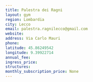 ```yaml
---
title: Palestra dei Ragni
layout: gym
region: Lombardia
city: Lecco
email: palestra.ragnilecco@gmail.com
website: 
address: Via Carlo Mauri 
phone: 
latitude: 45.86249542
longitude: 9.39922714
annual_fee: 
ingress_price: 
structures: 
monthly_subscription_price: None
---
```



